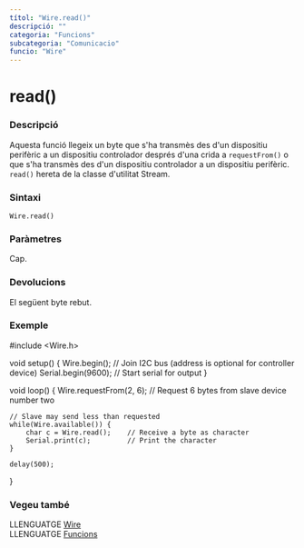 ```yaml
---
títol: "Wire.read()"
descripció: ""
categoria: "Funcions"
subcategoria: "Comunicacio"
funcio: "Wire"
---
```


# read()

### Descripció

Aquesta funció llegeix un byte que s'ha transmès des d'un dispositiu perifèric a un dispositiu controlador després d'una crida a `requestFrom()` o que s'ha transmès des d'un dispositiu controlador a un dispositiu perifèric. `read()` hereta de la classe d'utilitat Stream.

### Sintaxi

`Wire.read()`

### Paràmetres

Cap.

### Devolucions

El següent byte rebut.

### Exemple

#include <Wire.h>

void setup() {
  Wire.begin();             // Join I2C bus (address is optional for controller device)
  Serial.begin(9600);       // Start serial for output
}

void loop() {
    Wire.requestFrom(2, 6);    // Request 6 bytes from slave device number two

    // Slave may send less than requested
    while(Wire.available()) {
        char c = Wire.read();    // Receive a byte as character
        Serial.print(c);         // Print the character
    }

    delay(500);
}

### Vegeu també

LLENGUATGE [Wire](../wire.md)  
LLENGUATGE [Funcions](../../../Funcions.md)
